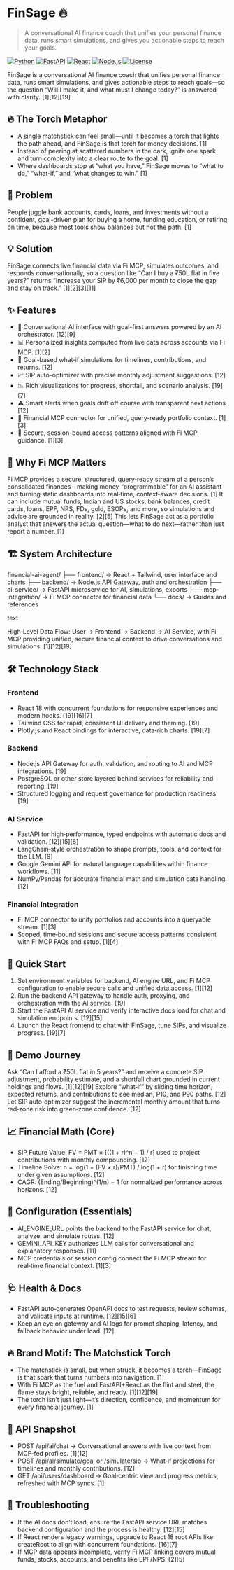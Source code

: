 # FinSage 🔥

> A conversational AI finance coach that unifies your personal finance data, runs smart simulations, and gives you actionable steps to reach your goals.

[![Python](https://img.shields.io/badge/Python-3.10+-blue.svg)](https://python.org)
[![FastAPI](https://img.shields.io/badge/FastAPI-Latest-green.svg)](https://fastapi.tiangolo.com)
[![React](https://img.shields.io/badge/React-18+-blue.svg)](https://reactjs.org)
[![Node.js](https://img.shields.io/badge/Node.js-18+-green.svg)](https://nodejs.org)
[![License](https://img.shields.io/badge/License-MIT-yellow.svg)](LICENSE)

FinSage is a conversational AI finance coach that unifies personal finance data, runs smart simulations, and gives actionable steps to reach goals—so the question “Will I make it, and what must I change today?” is answered with clarity. [1][12][19]

## 🔥 The Torch Metaphor

- A single matchstick can feel small—until it becomes a torch that lights the path ahead, and FinSage is that torch for money decisions. [1]
- Instead of peering at scattered numbers in the dark, ignite one spark and turn complexity into a clear route to the goal. [1]
- Where dashboards stop at “what you have,” FinSage moves to “what to do,” “what-if,” and “what changes to win.” [1]

## 🎯 Problem

People juggle bank accounts, cards, loans, and investments without a confident, goal-driven plan for buying a home, funding education, or retiring on time, because most tools show balances but not the path. [1]

## 💡 Solution

FinSage connects live financial data via Fi MCP, simulates outcomes, and responds conversationally, so a question like “Can I buy a ₹50L flat in five years?” returns “Increase your SIP by ₹6,000 per month to close the gap and stay on track.” [1][2][3][11]

## ✨ Features

- 🤖 Conversational AI interface with goal-first answers powered by an AI orchestrator. [12][9]
- 📊 Personalized insights computed from live data across accounts via Fi MCP. [1][2]
- 🎯 Goal-based what‑if simulations for timelines, contributions, and returns. [12]
- 📈 SIP auto-optimizer with precise monthly adjustment suggestions. [12]
- 📉 Rich visualizations for progress, shortfall, and scenario analysis. [19][7]
- ⚠️ Smart alerts when goals drift off course with transparent next actions. [12]
- 🔌 Financial MCP connector for unified, query-ready portfolio context. [1][3]
- 🔐 Secure, session-bound access patterns aligned with Fi MCP guidance. [1][3]

## 🧠 Why Fi MCP Matters

Fi MCP provides a secure, structured, query‑ready stream of a person’s consolidated finances—making money “programmable” for an AI assistant and turning static dashboards into real‑time, context‑aware decisions. [1]
It can include mutual funds, Indian and US stocks, bank balances, credit cards, loans, EPF, NPS, FDs, gold, ESOPs, and more, so simulations and advice are grounded in reality. [2][5]
This lets FinSage act as a portfolio analyst that answers the actual question—what to do next—rather than just report a number. [1]

## 🏗️ System Architecture

financial-ai-agent/
├── frontend/ → React + Tailwind, user interface and charts
├── backend/ → Node.js API Gateway, auth and orchestration
├── ai-service/ → FastAPI microservice for AI, simulations, exports
├── mcp-integration/ → Fi MCP connector for financial data
└── docs/ → Guides and references

text

High‑Level Data Flow: User → Frontend → Backend → AI Service, with Fi MCP providing unified, secure financial context to drive conversations and simulations. [1][12][19]

## 🛠️ Technology Stack

### Frontend
- React 18 with concurrent foundations for responsive experiences and modern hooks. [19][16][7]
- Tailwind CSS for rapid, consistent UI delivery and theming. [19]
- Plotly.js and React bindings for interactive, data‑rich charts. [19][7]

### Backend
- Node.js API Gateway for auth, validation, and routing to AI and MCP integrations. [19]
- PostgreSQL or other store layered behind services for reliability and reporting. [19]
- Structured logging and request governance for production readiness. [19]

### AI Service
- FastAPI for high‑performance, typed endpoints with automatic docs and validation. [12][15][6]
- LangChain‑style orchestration to shape prompts, tools, and context for the LLM. [9]
- Google Gemini API for natural language capabilities within finance workflows. [11]
- NumPy/Pandas for accurate financial math and simulation data handling. [12]

### Financial Integration
- Fi MCP connector to unify portfolios and accounts into a queryable stream. [1][3]
- Scoped, time‑bound sessions and secure access patterns consistent with Fi MCP FAQs and setup. [1][4]

## 🚀 Quick Start

1) Set environment variables for backend, AI engine URL, and Fi MCP configuration to enable secure calls and unified data access. [1][12]
2) Run the backend API gateway to handle auth, proxying, and orchestration with the AI service. [19]
3) Start the FastAPI AI service and verify interactive docs load for chat and simulation endpoints. [12][15]
4) Launch the React frontend to chat with FinSage, tune SIPs, and visualize progress. [19][7]

## 🧪 Demo Journey

Ask “Can I afford a ₹50L flat in 5 years?” and receive a concrete SIP adjustment, probability estimate, and a shortfall chart grounded in current holdings and flows. [1][12][19]
Explore “what‑if” by sliding time horizon, expected returns, and contributions to see median, P10, and P90 paths. [12]
Let SIP auto‑optimizer suggest the incremental monthly amount that turns red‑zone risk into green‑zone confidence. [12]

## 📈 Financial Math (Core)

- SIP Future Value: FV = PMT × [((1 + r)^n − 1) / r] used to project contributions with monthly compounding. [12]
- Timeline Solve: n = log(1 + (FV × r)/PMT) / log(1 + r) for finishing time under given assumptions. [12]
- CAGR: (Ending/Beginning)^(1/n) − 1 for normalized performance across horizons. [12]

## 🔧 Configuration (Essentials)

- AI_ENGINE_URL points the backend to the FastAPI service for chat, analyze, and simulate routes. [12]
- GEMINI_API_KEY authorizes LLM calls for conversational and explanatory responses. [11]
- MCP credentials or session config connect the Fi MCP stream for real‑time financial context. [1][3]

## 🩺 Health & Docs

- FastAPI auto‑generates OpenAPI docs to test requests, review schemas, and validate inputs at runtime. [12][15][6]
- Keep an eye on gateway and AI logs for prompt shaping, latency, and fallback behavior under load. [12]

## 🔥 Brand Motif: The Matchstick Torch

- The matchstick is small, but when struck, it becomes a torch—FinSage is that spark that turns numbers into navigation. [1]
- With Fi MCP as the fuel and FastAPI+React as the flint and steel, the flame stays bright, reliable, and ready. [1][12][19]
- The torch isn’t just light—it’s direction, confidence, and momentum for every financial journey. [1]

## 📝 API Snapshot

- POST /api/ai/chat → Conversational answers with live context from MCP‑fed profiles. [1][12]
- POST /api/ai/simulate/goal or /simulate/sip → What‑if projections for timelines and monthly contributions. [12]
- GET /api/users/dashboard → Goal‑centric view and progress metrics, refreshed with MCP syncs. [1]

## 🚨 Troubleshooting

- If the AI docs don’t load, ensure the FastAPI service URL matches backend configuration and the process is healthy. [12][15]
- If React renders legacy warnings, upgrade to React 18 root APIs like createRoot to align with concurrent foundations. [16][7]
- If MCP data appears incomplete, verify Fi MCP linking covers mutual funds, stocks, accounts, and benefits like EPF/NPS. [2][5]
